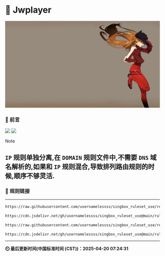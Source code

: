 
# 🧸 Jwplayer
![](https://raw.githubusercontent.com/usernamelessss/picture-bed/main/images/202504042256831.jpg)
### 📣 前言
![](https://shields.io/badge/-移除重复规则-ff69b4) ![](https://shields.io/badge/-IP&nbsp;规则单独存放不与&nbsp;DOMAIN&nbsp;等混合-green)
> [!NOTE]
**`IP` 规则单独分离,在 `DOMAIN` 规则文件中,不需要 `DNS` 域名解析的,如果和 `IP` 规则混合,导致排列路由规则的时候,顺序不够灵活.**
---

###  🔗 规则链接
---

```url
https://raw.githubusercontent.com/usernamelessss/singbox_ruleset_use/refs/heads/main/rule/Jwplayer/Jwplayer_No_IP.json
```

```url
https://cdn.jsdelivr.net/gh/usernamelessss/singbox_ruleset_use@main/rule/Jwplayer/Jwplayer_No_IP.json
```

```url
https://raw.githubusercontent.com/usernamelessss/singbox_ruleset_use/refs/heads/main/rule/Jwplayer/Jwplayer_No_IP.srs
```

```url
https://cdn.jsdelivr.net/gh/usernamelessss/singbox_ruleset_use@main/rule/Jwplayer/Jwplayer_No_IP.srs
```

---
**⏲️ 最后更新时间(中国标准时间 (CST))：2025-04-20 07:24:31**